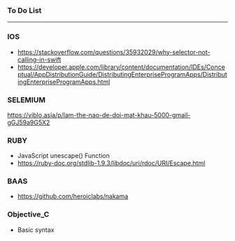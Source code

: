 ### To Do List
 
----------------------------------------------------------------------------
### IOS
* https://stackoverflow.com/questions/35932029/why-selector-not-calling-in-swift
* https://developer.apple.com/library/content/documentation/IDEs/Conceptual/AppDistributionGuide/DistributingEnterpriseProgramApps/DistributingEnterpriseProgramApps.html


### SELEMIUM

https://viblo.asia/p/lam-the-nao-de-doi-mat-khau-5000-gmail-gGJ59a9G5X2


### RUBY

- JavaScript unescape() Function
- https://ruby-doc.org/stdlib-1.9.3/libdoc/uri/rdoc/URI/Escape.html

### BAAS
- https://github.com/heroiclabs/nakama

### Objective_C

* Basic syntax

